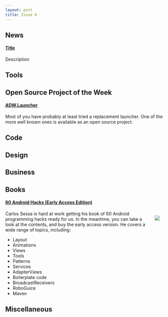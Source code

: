 ```yaml
---
layout: post
title: Issue 6
---
```

## News

#### [Title](http://link.com)
Description

## Tools

## Open Source Project of the Week
#### [ADW.Launcher](http://code.google.com/p/adw-launcher-android/)
Most of you have probably at least tried a replacement launcher. One of the more well known ones is available as an open source project.

## Code

## Design

## Business

## Books

#### [60 Android Hacks (Early Access Edition)](http://manning.com/sessa/)
<img style="float:right; margin:1em;" src="http://manning.com/sessa/sessa_cover150.jpg" />
Carlos Sessa is hard at work getting his book of 60 Android programming hacks ready for us. In the meantime, you can take a look at the contents, and buy the early access version. He covers a wide range of topics, including: 

* Layout
* Animations
* Views
* Tools
* Patterns
* Services
* AdapterViews
* Boilerplate code
* BroadcastReceivers
* RoboGuice
* Maven

## Miscellaneous


